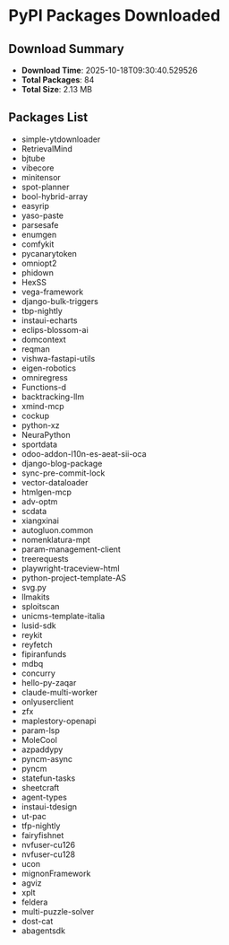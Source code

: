 # PyPI Packages Downloaded

## Download Summary
- **Download Time**: 2025-10-18T09:30:40.529526
- **Total Packages**: 84
- **Total Size**: 2.13 MB

## Packages List
- simple-ytdownloader
- RetrievalMind
- bjtube
- vibecore
- minitensor
- spot-planner
- bool-hybrid-array
- easyrip
- yaso-paste
- parsesafe
- enumgen
- comfykit
- pycanarytoken
- omniopt2
- phidown
- HexSS
- vega-framework
- django-bulk-triggers
- tbp-nightly
- instaui-echarts
- eclips-blossom-ai
- domcontext
- reqman
- vishwa-fastapi-utils
- eigen-robotics
- omniregress
- Functions-d
- backtracking-llm
- xmind-mcp
- cockup
- python-xz
- NeuraPython
- sportdata
- odoo-addon-l10n-es-aeat-sii-oca
- django-blog-package
- sync-pre-commit-lock
- vector-dataloader
- htmlgen-mcp
- adv-optm
- scdata
- xiangxinai
- autogluon.common
- nomenklatura-mpt
- param-management-client
- treerequests
- playwright-traceview-html
- python-project-template-AS
- svg.py
- llmakits
- sploitscan
- unicms-template-italia
- lusid-sdk
- reykit
- reyfetch
- fipiranfunds
- mdbq
- concurry
- hello-py-zaqar
- claude-multi-worker
- onlyuserclient
- zfx
- maplestory-openapi
- param-lsp
- MoleCool
- azpaddypy
- pyncm-async
- pyncm
- statefun-tasks
- sheetcraft
- agent-types
- instaui-tdesign
- ut-pac
- tfp-nightly
- fairyfishnet
- nvfuser-cu126
- nvfuser-cu128
- ucon
- mignonFramework
- agviz
- xplt
- feldera
- multi-puzzle-solver
- dost-cat
- abagentsdk
